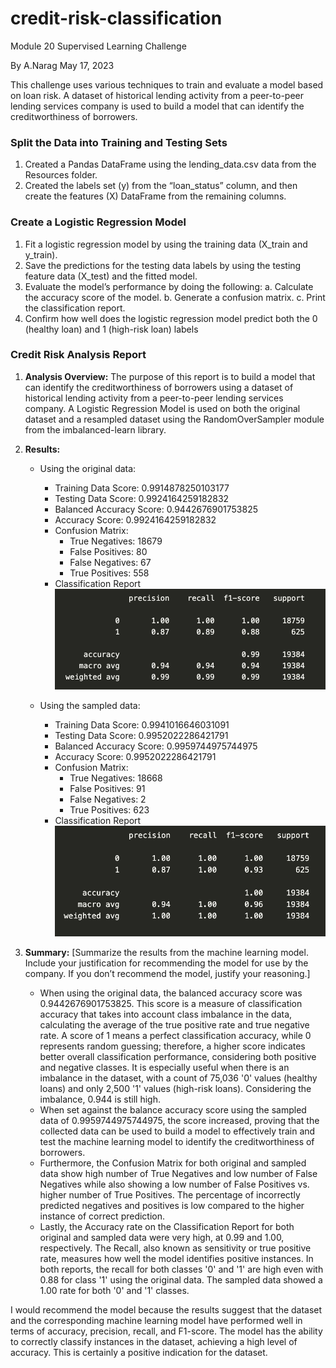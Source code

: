 # credit-risk-classification
Module 20 Supervised Learning Challenge

By A.Narag May 17, 2023

This challenge uses various techniques to train and evaluate a model based on loan risk. A dataset of historical lending activity from a peer-to-peer lending services company is used to build a model that can identify the creditworthiness of borrowers.

### Split the Data into Training and Testing Sets
1. Created a Pandas DataFrame using the lending_data.csv data from the Resources folder.
2. Created the labels set (y) from the “loan_status” column, and then create the features (X) DataFrame from the remaining columns.

### Create a Logistic Regression Model
1. Fit a logistic regression model by using the training data (X_train and y_train).
2. Save the predictions for the testing data labels by using the testing feature data (X_test) and the fitted model.
3. Evaluate the model’s performance by doing the following:
    a. Calculate the accuracy score of the model.
    b. Generate a confusion matrix.
    c. Print the classification report.
4. Confirm how well does the logistic regression model predict both the 0 (healthy loan) and 1 (high-risk loan) labels

### __Credit Risk Analysis Report__
1. **Analysis Overview:** The purpose of this report is to build a model that can identify the creditworthiness of borrowers using a dataset of historical lending activity from a peer-to-peer lending services company. A Logistic Regression Model is used on both the original dataset and a resampled dataset using the RandomOverSampler module from the imbalanced-learn library. 

2. **Results:** 

    - Using the original data: 
        * Training Data Score: 0.9914878250103177
        * Testing Data Score: 0.9924164259182832
        * Balanced Accuracy Score: 0.9442676901753825
        * Accuracy Score: 0.9924164259182832
        * Confusion Matrix: 
            - True Negatives: 18679
            - False Positives:   80
            - False Negatives:   67
            - True Positives:   558
        * Classification Report 
            ![Screenshot](ClassificationReport_Orig.png)
    
    - Using the sampled data: 
        * Training Data Score: 0.9941016646031091
        * Testing Data Score: 0.9952022286421791
        * Balanced Accuracy Score: 0.9959744975744975
        * Accuracy Score: 0.9952022286421791
        * Confusion Matrix: 
            - True Negatives: 18668
            - False Positives:   91
            - False Negatives:    2
            - True Positives:   623
        * Classification Report
            ![Screenshot](ClassificationReport_Sampled.png)


3. **Summary:** [Summarize the results from the machine learning model. Include your justification for recommending the model for use by the company. If you don’t recommend the model, justify your reasoning.]

    - When using the original data, the balanced accuracy score was 0.9442676901753825. This score is a measure of classification accuracy that takes into account class imbalance in the data, calculating the average of the true positive rate and true negative rate. A score of 1 means a perfect classification accuracy, while 0 represents random guessing; therefore, a higher score indicates better overall classification performance, considering both positive and negative classes. It is especially useful when there is an imbalance in the dataset, with a count of 75,036 '0' values (healthy loans) and only 2,500 '1' values (high-risk loans). Considering the imbalance, 0.944 is still high. 
    - When set against the balance accuracy score using the sampled data of 0.9959744975744975, the score increased, proving that the collected data can be used to build a model to effectively train and test the machine learning model to identify the creditworthiness of borrowers.  
    - Furthermore, the Confusion Matrix for both original and sampled data show high number of True Negatives and low number of False Negatives while also showing a low number of False Positives vs. higher number of True Positives. The percentage of incorrectly predicted negatives and positives is low compared to the higher instance of correct prediction. 
    - Lastly, the Accuracy rate on the Classification Report for both original and sampled data were very high, at 0.99 and 1.00, respectively.  The Recall, also known as sensitivity or true positive rate, measures how well the model identifies positive instances. In both reports, the recall for both classes '0' and '1' are high even with 0.88 for class '1' using the original data.  The sampled data showed a 1.00 rate for both '0' and '1' classes. 

I would recommend the model because the results suggest that the dataset and the corresponding machine learning model have performed well in terms of accuracy, precision, recall, and F1-score. The model has the ability to correctly classify instances in the dataset, achieving a high level of accuracy. This is certainly a positive indication for the dataset.


